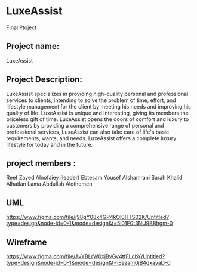# LuxeAssist
Final Ptoject

## Project name:
 LuxeAssist

## Project Description:
LuxeAssist specializes in providing high-quality personal and professional services to clients, intending to solve the problem of time, effort, and lifestyle management for the client by meeting his needs and improving his quality of life. LuxeAssist is unique and interesting, giving its members the priceless gift of time. LuxeAssist opens the doors of comfort and luxury to customers by providing a comprehensive range of personal and professional services, LuxeAssist can also take care of life's basic requirements, wants, and needs. LuxeAssist offers a complete luxury lifestyle for today and in the future.

## project members :

Reef Zayed Alnofaiey (leader)
Ebtesam Yousef Alshamrani
Sarah Khalid Alhatlan
Lama Abdullah Alothemen




## UML
https://www.figma.com/file/j98gY08x4GP4kOl0HTS02K/Untitled?type=design&node-id=0-1&mode=design&t=5l01F0t3NU9BBhgm-0

## Wireframe
https://www.figma.com/file/AvYBLrW0xjBvGv4tfFLcbY/Untitled?type=design&node-id=0-1&mode=design&t=iEezam0jB4qxayaD-0
